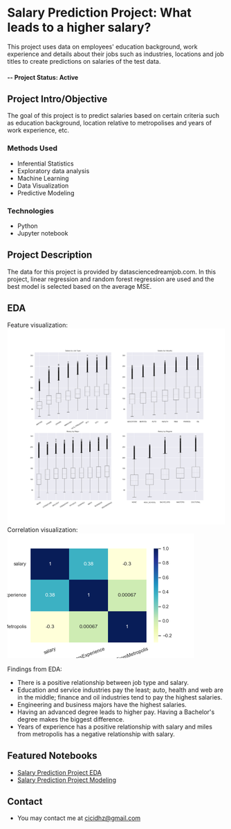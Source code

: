 # Salary Prediction Project: What leads to a higher salary?
This project uses data on employees' education background, work experience and details about their jobs such as industries, locations and job titles to create predictions on salaries of the test data.

#### -- Project Status: Active

## Project Intro/Objective
The goal of this project is to predict salaries based on certain criteria such as education background, location relative to metropolises and years of work experience, etc.

### Methods Used
* Inferential Statistics
* Exploratory data analysis
* Machine Learning
* Data Visualization
* Predictive Modeling

### Technologies
* Python
* Jupyter notebook

## Project Description
The data for this project is provided by datasciencedreamjob.com.
In this project, linear regression and random forest regression are used and the best model is selected based on the average MSE.

## EDA
Feature visualization:
![Image of features](https://github.com/ciciecho-ds/salaryprediction/blob/master/images/feature.png)
Correlation visualization:
![Image of correlation](https://github.com/ciciecho-ds/salaryprediction/blob/master/images/correlation.png)

Findings from EDA:
* There is a positive relationship between job type and salary.
* Education and service industries pay the least; auto, health and web are in the middle; finance and oil industries tend to pay the highest salaries.
* Engineering and business majors have the highest salaries.
* Having an advanced degree leads to higher pay. Having a Bachelor's degree makes the biggest difference.
* Years of experience has a positive relationship with salary and miles from metropolis has a negative relationship with salary.

## Featured Notebooks
* [Salary Prediction Project EDA](https://github.com/ciciecho-ds/salaryprediction/blob/master/notebook/1.0-cd-dalary-pred-eda.ipynb)
* [Salary Prediction Project Modeling](https://github.com/ciciecho-ds/salaryprediction/blob/master/notebook/1.0-cd-salary-pred-modeling.ipynb)

## Contact
* You may contact me at cicidhz@gmail.com
